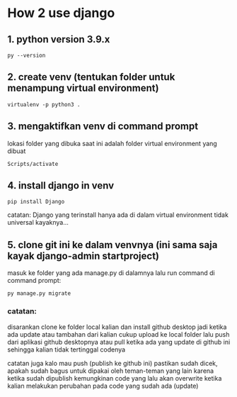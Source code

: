 # How 2 use django

## 1. python version 3.9.x
```
py --version
```

## 2. create venv (tentukan folder untuk menampung virtual environment)
```
virtualenv -p python3 .
```

## 3. mengaktifkan venv di command prompt

lokasi folder yang dibuka saat ini adalah folder virtual environment yang dibuat
```
Scripts/activate
```

## 4. install django in venv
```
pip install Django
```
catatan: Django yang terinstall hanya ada di dalam virtual environment tidak universal kayaknya...

## 5. clone git ini ke dalam venvnya (ini sama saja kayak django-admin startproject)
masuk ke folder yang ada manage.py di dalamnya lalu run command di command prompt:
```
py manage.py migrate
```

### catatan:
disarankan clone ke folder local kalian dan install github desktop jadi ketika ada update atau tambahan dari kalian cukup upload ke local folder lalu push dari aplikasi github desktopnya atau pull ketika ada yang update di github ini sehingga kalian tidak tertinggal codenya

catatan juga kalo mau push (publish ke github ini) pastikan sudah dicek, apakah sudah bagus untuk dipakai oleh teman-teman yang lain karena ketika sudah dipublish kemungkinan code yang lalu akan overwrite ketika kalian melakukan perubahan pada code yang sudah ada (update)
